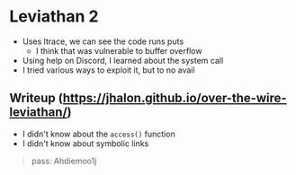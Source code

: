 # Leviathan 2

- Uses ltrace, we can see the code runs puts
	- I think that was vulnerable to buffer overflow
- Using help on Discord, I learned about the system call
- I tried various ways to exploit it, but to no avail

## Writeup (https://jhalon.github.io/over-the-wire-leviathan/)

- I didn't know about the `access()` function
- I didn't know about symbolic links 

> pass: Ahdiemoo1j
